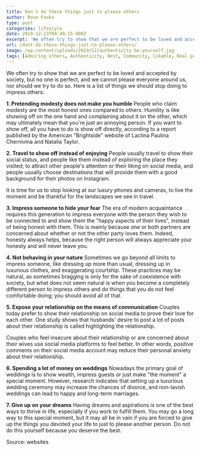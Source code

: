 ```yaml
---
title: Don't do these things just to please others
author: Rose Fooks
type: post
categories: lifestyle
date: 2019-12-23T04:49:15.000Z
excerpt: 'We often try to show that we are perfect to be loved and accepted by society, but no one is perfect, and we cannot please everyone around us, nor should we try to do so.'
url: /dont-do-these-things-just-to-please-others/
image: /wp-content/uploads/2019/12/authenticity-be-yourself.jpg
tags: [Admiring others, Authenticity, Best, Community, likable, Real person]
---
```


We often try to show that we are perfect to be loved and accepted by society, but no one is perfect, and we cannot please everyone around us, nor should we try to do so. Here is a list of things we should stop doing to impress others:

**1. Pretending modesty does not make you humble**
People who claim modesty are the most honest ones compared to others. Humility is like showing off on the one hand and complaining about it on the other, which may ultimately mean that you're just an annoying person. If you want to show off, all you have to do is show off directly, according to a report published by the American "Brightside" website of Lactina Paulina Chernivina and Natalia Taylor.

**2. Travel to show off instead of enjoying**
People usually travel to show their social status, and people like them instead of exploring the place they visited; to attract other people's attention or their liking on social media, and people usually choose destinations that will provide them with a good background for their photos on Instagram.

It is time for us to stop looking at our luxury phones and cameras, to live the moment and be thankful for the landscapes we see in travel.

**3. Impress someone to hide your fear**
The era of modern acquaintance requires this generation to impress everyone with the person they wish to be connected to and show them the "happy aspects of their lives", instead of being honest with them. This is mainly because one or both partners are concerned about whether or not the other party loves them. Indeed, honesty always helps, because the right person will always appreciate your honesty and will never leave you.

**4. Not behaving in your nature**
Sometimes we go beyond all limits to impress someone, like dressing up more than usual, dressing up in luxurious clothes, and exaggerating courtship. These practices may be natural, as sometimes bragging is only for the sake of coexistence with society, but what does not seem natural is when you become a completely different person to impress others and do things that you do not feel comfortable doing; you should avoid all of that.

**5. Expose your relationship on the means of communication**
Couples today prefer to show their relationship on social media to prove their love for each other. One study shows that husbands' desire to post a lot of posts about their relationship is called highlighting the relationship.

Couples who feel insecure about their relationship or are concerned about their wives use social media platforms to feel better. In other words, positive comments on their social media account may reduce their personal anxiety about their relationship.

**6. Spending a lot of money on weddings**
Nowadays the primary goal of weddings is to show wealth, impress guests or just make "the moment" a special moment. However, research indicates that setting up a luxurious wedding ceremony may increase the chances of divorce, and non-lavish weddings can lead to happy and long-term marriages.

**7. Give up on your dreams**
Having dreams and aspirations is one of the best ways to thrive in life, especially if you work to fulfill them. You may go a long way to this special moment, but it may all be in vain if you are forced to give up the things you devoted your life to just to please another person. Do not do this yourself because you deserve the best.

Source: websites

